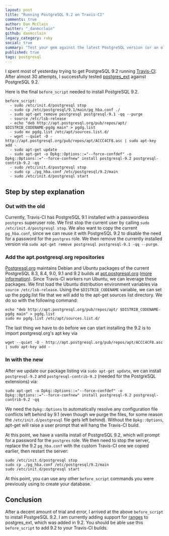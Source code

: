 ```yaml
---
layout: post
title: "Running PostgreSQL 9.2 on Travis-CI"
comments: true
author: Dan McClain
twitter: "_danmcclain"
github: danmcclain
legacy_category: ruby
social: true
summary: "Test your gem against the latest PostgreSQL version (or an older one)"
published: true
tags: postgresql
---
```


I spent most of yesterday trying to get PostgreSQL 9.2 running [Travis-CI](http://travis-ci.org).
After almost 30 attempts, I successfully tested [postgres\_ext](https://github.com/dockyard/postgres_ext) against PostgreSQL 9.2.

Here is the final `before_script` needed to install PostgreSQL 9.2.

```
before_script:
  - sudo /etc/init.d/postgresql stop
  - sudo cp /etc/postgresql/9.1/main/pg_hba.conf ./
  - sudo apt-get remove postgresql postgresql-9.1 -qq --purge
  - source /etc/lsb-release
  - echo "deb http://apt.postgresql.org/pub/repos/apt/ $DISTRIB_CODENAME-pgdg main" > pgdg.list
  - sudo mv pgdg.list /etc/apt/sources.list.d/
  - wget --quiet -O - http://apt.postgresql.org/pub/repos/apt/ACCC4CF8.asc | sudo apt-key add -
  - sudo apt-get update
  - sudo apt-get -o Dpkg::Options::="--force-confdef" -o Dpkg::Options::="--force-confnew" install postgresql-9.2 postgresql-contrib-9.2 -qq
  - sudo /etc/init.d/postgresql stop
  - sudo cp ./pg_hba.conf /etc/postgresql/9.2/main
  - sudo /etc/init.d/postgresql start
```

## Step by step explanation

### Out with the old
Currently, Travis-CI has PostgreSQL 9.1 installed with a passwordless `postgres` superuser role. We first stop the current user by calling
`sudo /etc/init.d/postgresql stop`. We also want to copy the current `pg_hba.conf`, since we can reuse it with PostgreSQL 9.2 to disable the need
for a password for the `postgres` role. We then remove the currently installed version via `sudo apt-get remove postgresql postgresql-9.1 -qq --purge`.

### Add the apt.postgresql.org repositories

[Postgresql.org](http://postgresql.org) maintains Debian and Ubuntu packages of the current PostgreSQL 8.3, 8.4, 9.0, 9.1 and 9.2 builds at
[apt.postgresql.org](http://apt.postgresql.org) ([more
information](https://wiki.postgresql.org/wiki/Apt)). Since Travis-CI
workers run Ubuntu, we can leverage these packages. We first load the
Ubuntu distribution environment variables via `source /etc/lsb-release`.
Using the `$DISTRIB_CODENAME` variable, we can set up the pgdg.list file
that we will add to the apt-get sources list directory. We do so with
the following command:

```text
echo "deb http://apt.postgresql.org/pub/repos/apt/ $DISTRIB_CODENAME-pgdg main" > pgdg.list
sudo mv pgdg.list /etc/apt/sources.list.d/
```

The last thing we have to do before we can start installing the 9.2 is
to import postgresql.org's apt key via

```text
wget --quiet -O - http://apt.postgresql.org/pub/repos/apt/ACCC4CF8.asc | sudo apt-key add -
```

### In with the new

After we update our package listing via `sudo apt-get update`, we can
install `postgresql-9.2` and `postgresql-contrib-9.2` (needed for the
PostgreSQL extensions) via:

```text
sudo apt-get -o Dpkg::Options::="--force-confdef" -o Dpkg::Options::="--force-confnew" install postgresql-9.2 postgresql-contrib-9.2 -qq
```

We need the `Dpkg::Options` to automatically resolve any configuration
file conflicts left behind by 9.1 (even though we purge the files, for
some reason the `/etc/init.d/postgresql` file gets left behind). Without
the `Dpkg::Options`, apt-get will raise a user prompt that will hang the
Travis-CI build.

At this point, we have a vanilla install of PostgreSQL 9.2, which will
prompt for a password for the `postgres` role. We then need to stop the
server, replace the 9.2 `pg_hba.conf` with the custom Travis-CI one we
copied earlier, then restart the server:

```text
sudo /etc/init.d/postgresql stop
sudo cp ./pg_hba.conf /etc/postgresql/9.2/main
sudo /etc/init.d/postgresql start
```

At this point, you can use any other `before_script` commands you were
previously using to create your database.

## Conclusion

After a decent amount of trial and error, I arrived at the above
`before_script` to install PostgreSQL 9.2. I am currently adding support
for [ranges](http://www.postgresql.org/docs/9.2/static/rangetypes.html)
to postgres_ext, which was added in 9.2. You should be able use this
`before_script` to add 9.2 to your Travis-CI builds.
